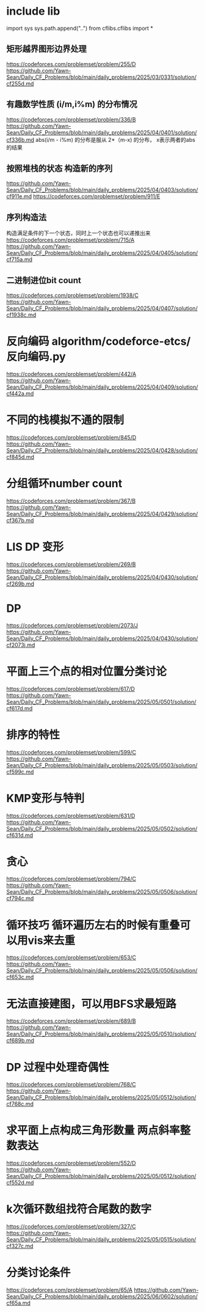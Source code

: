 # include lib

import sys
sys.path.append("..")
from cflibs.cflibs import *


## 矩形越界图形边界处理
https://codeforces.com/problemset/problem/255/D
https://github.com/Yawn-Sean/Daily_CF_Problems/blob/main/daily_problems/2025/03/0331/solution/cf255d.md

## 有趣数学性质 (i/m,i%m) 的分布情况
https://codeforces.com/problemset/problem/336/B
https://github.com/Yawn-Sean/Daily_CF_Problems/blob/main/daily_problems/2025/04/0401/solution/cf336b.md
abs(i/m - i%m) 的分布是服从 2*（m-x) 的分布， x表示两者的abs的结果


## 按照堆栈的状态 构造新的序列
https://github.com/Yawn-Sean/Daily_CF_Problems/blob/main/daily_problems/2025/04/0403/solution/cf911e.md
https://codeforces.com/problemset/problem/911/E


## 序列构造法
构造满足条件的下一个状态，同时上一个状态也可以递推出来
https://codeforces.com/problemset/problem/715/A
https://github.com/Yawn-Sean/Daily_CF_Problems/blob/main/daily_problems/2025/04/0405/solution/cf715a.md


## 二进制进位bit count 
https://codeforces.com/problemset/problem/1938/C
https://github.com/Yawn-Sean/Daily_CF_Problems/blob/main/daily_problems/2025/04/0407/solution/cf1938c.md

# 反向编码 algorithm/codeforce-etcs/反向编码.py
https://codeforces.com/problemset/problem/442/A
https://github.com/Yawn-Sean/Daily_CF_Problems/blob/main/daily_problems/2025/04/0409/solution/cf442a.md

# 不同的栈模拟不通的限制
https://codeforces.com/problemset/problem/845/D
https://github.com/Yawn-Sean/Daily_CF_Problems/blob/main/daily_problems/2025/04/0428/solution/cf845d.md

# 分组循环number count
https://codeforces.com/problemset/problem/367/B
https://github.com/Yawn-Sean/Daily_CF_Problems/blob/main/daily_problems/2025/04/0429/solution/cf367b.md

# LIS DP 变形
https://codeforces.com/problemset/problem/269/B
https://github.com/Yawn-Sean/Daily_CF_Problems/blob/main/daily_problems/2025/04/0430/solution/cf269b.md

# DP
https://codeforces.com/problemset/problem/2073/J
https://github.com/Yawn-Sean/Daily_CF_Problems/blob/main/daily_problems/2025/04/0430/solution/cf2073j.md

# 平面上三个点的相对位置分类讨论
https://codeforces.com/problemset/problem/617/D
https://github.com/Yawn-Sean/Daily_CF_Problems/blob/main/daily_problems/2025/05/0501/solution/cf617d.md

# 排序的特性 
https://codeforces.com/problemset/problem/599/C
https://github.com/Yawn-Sean/Daily_CF_Problems/blob/main/daily_problems/2025/05/0503/solution/cf599c.md

# KMP变形与特判
https://codeforces.com/problemset/problem/631/D
https://github.com/Yawn-Sean/Daily_CF_Problems/blob/main/daily_problems/2025/05/0502/solution/cf631d.md


# 贪心
https://codeforces.com/problemset/problem/794/C
https://github.com/Yawn-Sean/Daily_CF_Problems/blob/main/daily_problems/2025/05/0506/solution/cf794c.md

# 循环技巧 循环遍历左右的时候有重叠可以用vis来去重
https://codeforces.com/problemset/problem/653/C
https://github.com/Yawn-Sean/Daily_CF_Problems/blob/main/daily_problems/2025/05/0506/solution/cf653c.md

# 无法直接建图，可以用BFS求最短路
https://codeforces.com/problemset/problem/689/B
https://github.com/Yawn-Sean/Daily_CF_Problems/blob/main/daily_problems/2025/05/0510/solution/cf689b.md


# DP 过程中处理奇偶性
https://codeforces.com/problemset/problem/768/C
https://github.com/Yawn-Sean/Daily_CF_Problems/blob/main/daily_problems/2025/05/0512/solution/cf768c.md

# 求平面上点构成三角形数量 两点斜率整数表达
https://codeforces.com/problemset/problem/552/D
https://github.com/Yawn-Sean/Daily_CF_Problems/blob/main/daily_problems/2025/05/0512/solution/cf552d.md

# k次循环数组找符合尾数的数字
https://codeforces.com/problemset/problem/327/C
https://github.com/Yawn-Sean/Daily_CF_Problems/blob/main/daily_problems/2025/05/0515/solution/cf327c.md

# 分类讨论条件
https://codeforces.com/problemset/problem/65/A
https://github.com/Yawn-Sean/Daily_CF_Problems/blob/main/daily_problems/2025/06/0602/solution/cf65a.md